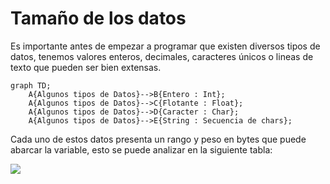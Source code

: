 # Tamaño de los datos

Es importante antes de empezar a programar que existen diversos tipos de datos, tenemos valores enteros, decimales, caracteres únicos o lineas de texto que pueden ser bien extensas.

```mermaid
graph TD;
    A{Algunos tipos de Datos}-->B{Entero : Int};
    A{Algunos tipos de Datos}-->C{Flotante : Float};
    A{Algunos tipos de Datos}-->D{Caracter : Char};
    A{Algunos tipos de Datos}-->E{String : Secuencia de chars};
```

Cada uno de estos datos presenta un rango y peso en bytes que puede abarcar la variable, esto se puede analizar en la siguiente tabla: 

![](https://github.com/Matias3am/Programacion_en_C_Cpp/blob/main/Imagenes/tama%C3%B1o_tipos_de_datos.png)
